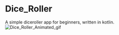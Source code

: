 # Dice_Roller
A simple diceroller app for beginners, written in kotlin.
![Dice_Roller_Animated_gif]( Demo_gifs/diceroller.gif )
